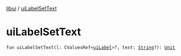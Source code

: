 [libui](index.md) / [uiLabelSetText](./ui-label-set-text.md)

# uiLabelSetText

`fun uiLabelSetText(l: CValuesRef<`[`uiLabel`](ui-label.md)`>?, text: `[`String`](https://kotlinlang.org/api/latest/jvm/stdlib/kotlin/-string/index.html)`?): `[`Unit`](https://kotlinlang.org/api/latest/jvm/stdlib/kotlin/-unit/index.html)